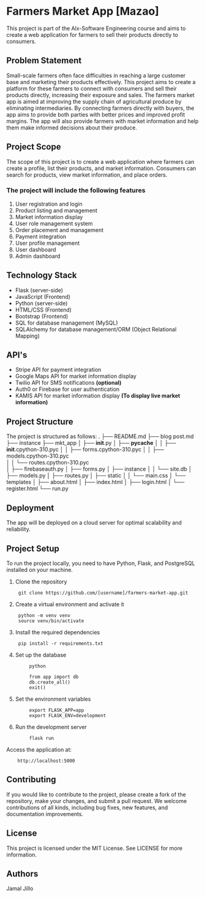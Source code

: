 # Farmers Market App [Mazao]

This project is part of the Alx-Software Engineering course and aims to create a web application for farmers to sell their products directly to consumers.

## Problem Statement

Small-scale farmers often face difficulties in reaching a large customer base and marketing their products effectively. This project aims to create a platform for these farmers to connect with consumers and sell their products directly, increasing their exposure and sales. The farmers market app is aimed at improving the supply chain of agricultural produce by eliminating intermediaries. By connecting farmers directly with buyers, the app aims to provide both parties with better prices and improved profit margins. The app will also provide farmers with market information and help them make informed decisions about their produce.

## Project Scope

The scope of this project is to create a web application where farmers can create a profile, list their products, and market information. Consumers can search for products, view market information, and place orders. 

### The project will include the following features

1. User registration and login
2. Product listing and management
3. Market information display
4. User role management system
5. Order placement and management
6. Payment integration
7. User profile management
8. User dashboard
9. Admin dashboard

## Technology Stack

- Flask (server-side)
- JavaScript (Frontend)
- Python (server-side)
- HTML/CSS (Frontend)
- Bootstrap (Frontend)
- SQL for database management (MySQL)
- SQLAlchemy for database management/ORM (Object Relational Mapping)

## API's

- Stripe API for payment integration
- Google Maps API for market information display
- Twilio API for SMS notifications **(optional)**
- Auth0 or Firebase for user authentication
- KAMIS API for market information display **(To display live market information)**

## Project Structure

The project is structured as follows:
.
├── README.md
├── blog post.md
├── instance
├── mkt_app
│   ├── __init__.py
│   ├── __pycache__
│   │   ├── __init__.cpython-310.pyc
│   │   ├── forms.cpython-310.pyc
│   │   ├── models.cpython-310.pyc  
│   │   └── routes.cpython-310.pyc  
│   ├── firebaseauth.py
│   ├── forms.py
│   ├── instance
│   │   └── site.db
│   ├── models.py
│   ├── routes.py
│   ├── static
│   │   └── main.css
│   └── templates
│       ├── about.html
│       ├── index.html
│       ├── login.html
│       └── register.html
└── run.py

## Deployment

The app will be deployed on a cloud server for optimal scalability and reliability.

## Project Setup

To run the project locally, you need to have Python, Flask, and PostgreSQL installed on your machine.

1. Clone the repository

        git clone https://github.com/[username]/farmers-market-app.git

2. Create a virtual environment and activate it

        python -m venv venv
        source venv/bin/activate

3. Install the required dependencies

        pip install -r requirements.txt

4. Set up the database

            python
    
            from app import db
            db.create_all()
            exit()

5. Set the environment variables

            export FLASK_APP=app
            export FLASK_ENV=development

6. Run the development server

            flask run

Access the application at:

        http://localhost:5000

## Contributing

If you would like to contribute to the project, please create a fork of the repository, make your changes, and submit a pull request. We welcome contributions of all kinds, including bug fixes, new features, and documentation improvements.

## License

This project is licensed under the MIT License. See LICENSE for more information.

## Authors

Jamal Jillo
